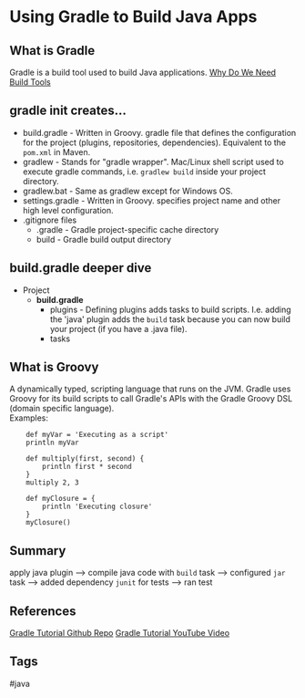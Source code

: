 # Using Gradle to Build Java Apps 

## What is Gradle
Gradle is a build tool used to build Java applications.
[Why Do We Need Build Tools](../202304191953)

## gradle init creates...
* build.gradle - Written in Groovy.  gradle file that defines the configuration for the project (plugins, repositories, dependencies). Equivalent to the `pom.xml` in Maven.  
* gradlew - Stands for "gradle wrapper". Mac/Linux shell script used to execute gradle commands, i.e. `gradlew build` inside your project directory.  
* gradlew.bat - Same as gradlew except for Windows OS.  
* settings.gradle - Written in Groovy.  specifies project name and other high level configuration.  
* .gitignore files
     * .gradle - Gradle project-specific cache directory  
     * build - Gradle build output directory  

## build.gradle deeper dive
* Project
    * **build.gradle**
        * plugins - Defining plugins adds tasks to build scripts. I.e. adding the 'java' plugin adds the `build` task because you can now build your project (if you have a .java file).  
        * tasks

## What is Groovy
A dynamically typed, scripting language that runs on the JVM. Gradle uses Groovy for its build scripts to call Gradle's APIs with the Gradle Groovy DSL (domain specific language).  
Examples:
```
    def myVar = 'Executing as a script'
    println myVar

    def multiply(first, second) {
        println first * second
    }
    multiply 2, 3

    def myClosure = {
        println 'Executing closure'
    }
    myClosure()
```

## Summary
apply java plugin --> compile java code with `build` task --> configured `jar` task --> added dependency `junit` for tests --> ran test

## References
[Gradle Tutorial Github Repo](https://www.youtube.com/redirect?event=video_description&redir_token=QUFFLUhqazFJUUFoRkF6SDhydTJTQ0E4WFRlMlVxMFE0UXxBQ3Jtc0tuMzZkS1E2eHNwTGNaYldJbl9fV3V0eXJxbjZ4cmhpQ3BQbDVwTnZLbnM5akVIcFRtaHZWUHpINWJudGF3a2xUTlNMc2RiUEtUbWhXb0o3bEhwWlFHcy1VaVhqa0t5YU1fUDFIbFItdHpCQTNQOFJ6MA&q=https%3A%2F%2Fgithub.com%2Ftkgregory%2Fgradle-tutorial&v=-dtcEMLNmn0)
[Gradle Tutorial YouTube Video](https://www.youtube.com/watch?v=-dtcEMLNmn0)

## Tags
#java
